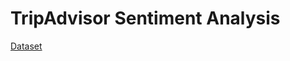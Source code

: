 # TripAdvisor Sentiment Analysis
[Dataset](https://www.kaggle.com/datasets/arnabchaki/tripadvisor-reviews-2023)

